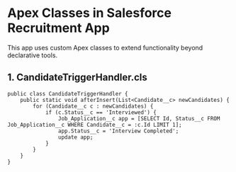 # Apex Classes in Salesforce Recruitment App

This app uses custom Apex classes to extend functionality beyond declarative tools.

## 1. CandidateTriggerHandler.cls

```apex
public class CandidateTriggerHandler {
    public static void afterInsert(List<Candidate__c> newCandidates) {
        for (Candidate__c c : newCandidates) {
            if (c.Status__c == 'Interviewed') {
                Job_Application__c app = [SELECT Id, Status__c FROM Job_Application__c WHERE Candidate__c = :c.Id LIMIT 1];
                app.Status__c = 'Interview Completed';
                update app;
            }
        }
    }
}
